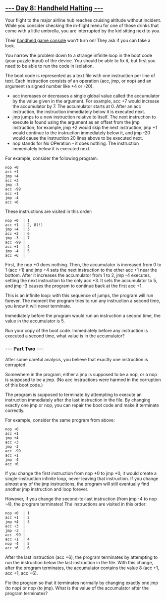 ## [--- Day 8: Handheld Halting ---](https://adventofcode.com/2020/8)
Your flight to the major airline hub reaches cruising altitude without incident. While you consider checking the in-flight menu for one of those drinks that come with a little umbrella, you are interrupted by the kid sitting next to you.

Their [handheld game console](https://en.wikipedia.org/wiki/Handheld_game_console) won't turn on! They ask if you can take a look.

You narrow the problem down to a strange infinite loop in the boot code (your puzzle input) of the device. You should be able to fix it, but first you need to be able to run the code in isolation.

The boot code is represented as a text file with one instruction per line of text. Each instruction consists of an operation (acc, jmp, or nop) and an argument (a signed number like +4 or -20).

 + acc increases or decreases a single global value called the accumulator by the value given in the argument. For example, acc +7 would increase the accumulator by 7. The accumulator starts at 0. After an acc instruction, the instruction immediately below it is executed next.
 + jmp jumps to a new instruction relative to itself. The next instruction to execute is found using the argument as an offset from the jmp instruction; for example, jmp +2 would skip the next instruction, jmp +1 would continue to the instruction immediately below it, and jmp -20 would cause the instruction 20 lines above to be executed next.
 + nop stands for No OPeration - it does nothing. The instruction immediately below it is executed next.

For example, consider the following program:

```
nop +0
acc +1
jmp +4
acc +3
jmp -3
acc -99
acc +1
jmp -4
acc +6
```

These instructions are visited in this order:

```
nop +0  | 1
acc +1  | 2, 8(!)
jmp +4  | 3
acc +3  | 6
jmp -3  | 7
acc -99 |
acc +1  | 4
jmp -4  | 5
acc +6  |
```

First, the nop +0 does nothing. Then, the accumulator is increased from 0 to 1 (acc +1) and jmp +4 sets the next instruction to the other acc +1 near the bottom. After it increases the accumulator from 1 to 2, jmp -4 executes, setting the next instruction to the only acc +3. It sets the accumulator to 5, and jmp -3 causes the program to continue back at the first acc +1.

This is an infinite loop: with this sequence of jumps, the program will run forever. The moment the program tries to run any instruction a second time, you know it will never terminate.

Immediately before the program would run an instruction a second time, the value in the accumulator is 5.

Run your copy of the boot code. Immediately before any instruction is executed a second time, what value is in the accumulator?

### --- Part Two ---
After some careful analysis, you believe that exactly one instruction is corrupted.

Somewhere in the program, either a jmp is supposed to be a nop, or a nop is supposed to be a jmp. (No acc instructions were harmed in the corruption of this boot code.)

The program is supposed to terminate by attempting to execute an instruction immediately after the last instruction in the file. By changing exactly one jmp or nop, you can repair the boot code and make it terminate correctly.

For example, consider the same program from above:

```
nop +0
acc +1
jmp +4
acc +3
jmp -3
acc -99
acc +1
jmp -4
acc +6
```

If you change the first instruction from nop +0 to jmp +0, it would create a single-instruction infinite loop, never leaving that instruction. If you change almost any of the jmp instructions, the program will still eventually find another jmp instruction and loop forever.

However, if you change the second-to-last instruction (from jmp -4 to nop -4), the program terminates! The instructions are visited in this order:

```
nop +0  | 1
acc +1  | 2
jmp +4  | 3
acc +3  |
jmp -3  |
acc -99 |
acc +1  | 4
nop -4  | 5
acc +6  | 6
```

After the last instruction (acc +6), the program terminates by attempting to run the instruction below the last instruction in the file. With this change, after the program terminates, the accumulator contains the value 8 (acc +1, acc +1, acc +6).

Fix the program so that it terminates normally by changing exactly one jmp (to nop) or nop (to jmp). What is the value of the accumulator after the program terminates?